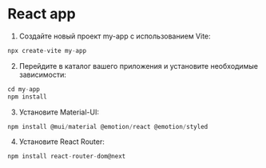 # React app
1. Создайте новый проект my-app с использованием Vite:
```js
npx create-vite my-app
```
2. Перейдите в каталог вашего приложения и установите необходимые зависимости:
```js
cd my-app
npm install
```
3. Установите Material-UI:
```js
npm install @mui/material @emotion/react @emotion/styled
```
4. Установите React Router:
```js
npm install react-router-dom@next
```
